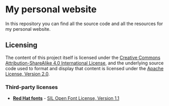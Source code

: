 # My personal website

In this repository you can find all the source code and all the resources for my personal website.

## Licensing

The content of this project itself is licensed under the [Creative Commons Attribution-ShareAlike 4.0 International License](https://creativecommons.org/licenses/by-sa/4.0/), and the underlying source code used to format and display that content is licensed under the [Apache License, Version 2.0](LICENSE).

### Third-party licenses

* [**Red Hat fonts**](https://github.com/RedHatOfficial/RedHatFont) - [SIL Open Font License, Version 1.1](font/red-hat/LICENSE)
